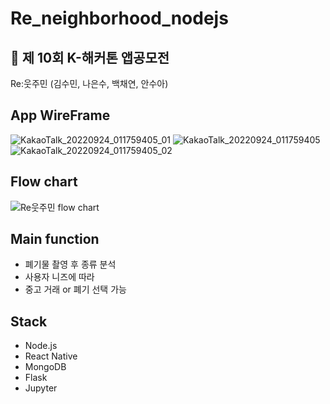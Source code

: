 # Re_neighborhood_nodejs

## 📱 제 10회 K-해커톤 앱공모전
Re:웃주민 (김수민, 나은수, 백채연, 안수아)

## App WireFrame
![KakaoTalk_20220924_011759405_01](https://user-images.githubusercontent.com/77263479/192006654-030e6eb9-4b0b-4359-a5f5-048827d46d33.jpg)
![KakaoTalk_20220924_011759405](https://user-images.githubusercontent.com/77263479/192006647-d3d8541d-da1f-4e6b-ba24-a01b43603423.jpg)
![KakaoTalk_20220924_011759405_02](https://user-images.githubusercontent.com/77263479/192006642-eec8b046-436f-4408-bc73-72d6707dd2e8.jpg)

## Flow chart
![Re웃주민 flow chart](https://user-images.githubusercontent.com/77263479/192006410-72c40c0a-4ca6-4e62-88df-a2a666c14cef.jpg)

## Main function
- 폐기물 촬영 후 종류 분석
- 사용자 니즈에 따라 
- 중고 거래 or 폐기 선택 가능

## Stack
- Node.js
- React Native
- MongoDB
- Flask
- Jupyter
